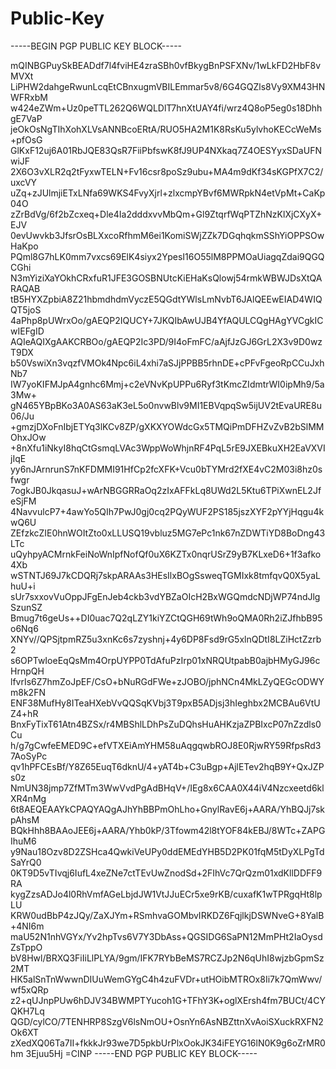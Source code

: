 # Public-Key
-----BEGIN PGP PUBLIC KEY BLOCK-----

mQINBGPuySkBEADdf7l4fviHE4zraSBh0vfBkygBnPSFXNv/1wLkFD2HbF8vMVXt
LiPHW2dahgeRwunLcqEtCBnxugmVBILEmmar5v8/6G4GQZls8Vy9XM43HNWFRxbM
w424eZWm+Uz0peTTL262Q6WQLDlT7hnXtUAY4fi/wrz4Q8oP5eg0s18DhhgE7VaP
jeOkOsNgTIhXohXLVsANNBcoERtA/RUO5HA2M1K8RsKu5ylvhoKECcWeMs+pfOsG
GlKxF12uj6A01RbJQE83QsR7FiiPbfswK8fJ9UP4NXkaq7Z4OESYyxSDaUFNwiJF
2X6O3vXLR2q2tFyxwTELN+Fv16csr8poSz9ubu+MA4m9dKf34sKGPfX7C2/uxcVY
uZq+zJUlmjiETxLNfa69WKS4FvyXjrl+zlxcmpYBvf6MWRpkN4etVpMt+CaKp04O
zZrBdVg/6f2bZcxeq+Dle4Ia2dddxvvMbQm+Gl9ZtqrfWqPTZhNzKlXjCXyX+EJV
0evUwvkb3JfsrOsBLXxcoRfhmM6ei1KomiSWjZZk7DGqhqkmSShYiOPPSOwHaKpo
PQml8G7hLK0mm7vxcs69ElK4siyx2YpesI16O55lM8PPMOaUiagqZdai9QGQCGhi
N3mYiziXaYOkhCRxfuR1JFE3GOSBNUtcKiEHaKsQlowj54rmkWBWJDsXtQARAQAB
tB5HYXZpbiA8Z21hbmdhdmVyczE5QGdtYWlsLmNvbT6JAlQEEwEIAD4WIQQT5joS
4aPhp8pUWrxOo/gAEQP2IQUCY+7JKQIbAwUJB4YfAQULCQgHAgYVCgkICwIEFgID
AQIeAQIXgAAKCRBOo/gAEQP2Ic3PD/9I4oFmFC/aAjfJzGJ6GrL2X3v9D0wzT9DX
b50VswiXn3vqzfVMOk4Npc6iL4xhi7aSJjPPBB5rhnDE+cPFvFgeoRpCCuJxhNb7
IW7yoKIFMJpA4gnhc6Mmj+c2eVNvKpUPPu6Ryf3tKmcZIdmtrWI0ipMh9/5a3Mw+
gN465YBpBKo3A0AS63aK3eL5o0nvwBlv9MI1EBVqpqSw5ijUV2tEvaURE8u06/Ju
+gmzjDXoFnIbjETYq3lKCv8ZP/gXKXYOWdcGx5TMQiPmDFHZvZvB2bSlMMOhxJOw
+8nXfu1iNkyI8hqCtGsmqLVAc3WppWoWhjnRF4PqL5rE9JXEBkuXH2EaVXVIjIqE
yy6nJArnrunS7nKFDMMI91HfCp2fcXFK+Vcu0bTYMrd2fXE4vC2M03i8hz0sfwgr
7ogkJB0JkqasuJ+wArNBGGRRaOq2zIxAFFkLq8UWd2L5Ktu6TPiXwnEL2JfeSjFM
4NavvulcP7+4awYo5QIh7PwJ0gj0cq2PQyWUF2PS185jszXYF2pYYjHqgu4kwQ6U
ZEfzkcZIE0hnWOItZto0xLLUSQ19vbluz5MG7ePc1nk67nZDWTiYD8BoDng43LTc
uQyhpyACMrnkFeiNoWnIpfNofQf0uX6KZTx0nqrUSrZ9yB7KLxeD6+1f3afko4Xb
wSTNTJ69J7kCDQRj7skpARAAs3HEsIlxBOgSsweqTGMIxk8tmfqvQ0X5yaLhuU+i
sUr7sxxovVuOppJFgEnJeb4ckb3vdYBZaOIcH2BxWGQmdcNDjWP74ndJlgSzunSZ
Bmug7t6geUs++DI0uac7Q2qLZY1kiYZCtQGH69tWh9oQMA0Rh2iZJfhbB95o6Nq6
XNYv//QPSjtpmRZ5u3xnKc6s7zyshnj+4y6DP8Fsd9rG5xlnQDtI8LZiHctZzrb2
s6OPTwIoeEqQsMm4OrpUYPP0TdAfuPzIrp01xNRQUtpabB0ajbHMyGJ96cHrnpQH
lfvrIs6Z7hmZoJpEF/CsO+bNuRGdFWe+zJOBO/jphNCn4MkLZyQEGcODWYm8k2FN
ENF38MufHy8ITeaHXebVvQQSqKVbj3T9pxB5ADjsj3hIeghbx2MCBAu6VtUZ4+hR
BnxFyTixT61Atn4BZSx/r4MBShlLDhPsZuDQhsHuAHKzjaZPBIxcP07nZzdls0Cu
h/g7gCwfeEMED9C+efVTXEiAmYHM58uAqgqwbROJ8E0RjwRY59RfpsRd37AoSyPc
qv1hPFCEsBf/Y8Z65EuqT6dknU/4+yAT4b+C3uBgp+AjlETev2hqB9Y+QxJZPs0z
NmUN38jmp7ZfMTm3WwVvdPgAdBHqV+/IEg8x6CAA0X44iV4Nzcxeetd6klXR4nMg
6t8AEQEAAYkCPAQYAQgAJhYhBBPmOhLho+GnylRavE6j+AARA/YhBQJj7skpAhsM
BQkHhh8BAAoJEE6j+AARA/Yhb0kP/3Tfowm42l8tYOF84kEBJ/8WTc+ZAPGIhuM6
y9Nau18Ozv8D2ZSHca4QwkiVeUPy0ddEMEdYHB5D2PK01fqM5tDyXLPgTdSaYrQ0
0KT9D5vTIvqj6IufL4xeZNe7ctTEvUwZnodSd+2FIhVc7QrQzm01xdKllDDFF9RA
kygZzsADJo4l0RhVmfAGeLbjdJW1VtJJuECr5xe9rKB/cuxafK1wTPRgqHt8lpLU
KRW0udBbP4zJQy/ZaXJYm+RSmhvaGOMbvIRKDZ6FqjlkjDSWNveG+8YalB+4NI6m
maU52N1nhVGYx/Yv2hpTvs6V7Y3DbAss+QGSIDG6SaPN12MmPHt2IaOysdZsTppO
bV8Hwl/BRXQ3FiIiLlPLYA/9gm/IFK7RYbBeMS7RCZJp2N6qUhI8wjzbGpmSz2MT
HK5alSnTnWwwnDIUuWemGYgC4h4zuFVDr+utHOibMTROx8Ii7k7QmWwv/wf5xQRp
z2+qUJnpPUw6hDJV34BWMPTYucoh1G+TFhY3K+oglXErsh4fm7BUCt/4CYQKH7Lq
QGD/cylCO/7TENHRP8SzgV6lsNmOU+OsnYn6AsNBZttnXvAoiSXuckRXFN2Ok6XT
zXedXQ06Ta7II+fkkkJr93we7D5pkbUrPlxOokJK34iFEYG16lN0K9g6oZrMR0hm
3Ejuu5Hj
=CINP
-----END PGP PUBLIC KEY BLOCK-----
